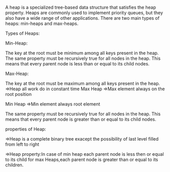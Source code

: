 A heap is a specialized tree-based data structure that satisfies the heap property. Heaps are commonly used to implement priority queues, but they also have a wide range of other applications. There are two main types of heaps: min-heaps and max-heaps.

Types of Heaps:

Min-Heap:

The key at the root must be minimum among all keys present in the heap.
The same property must be recursively true for all nodes in the heap.
This means that every parent node is less than or equal to its child nodes.

Max-Heap:

The key at the root must be maximum among all keys present in the heap.
=>Heap all work do in constant time 
Max Heap =>Max element always on the root position 

Min Heap =>Min element always root element  

The same property must be recursively true for all nodes in the heap.
This means that every parent node is greater than or equal to its child nodes.

properties of Heap:

=>Heap is a complete binary tree exacept the possibility of last level filled from left to right 

=>Heap property:In case of min heap each parent node is less then or equal to its child for max Heaps,each parent node is greater than or equal to its children.


